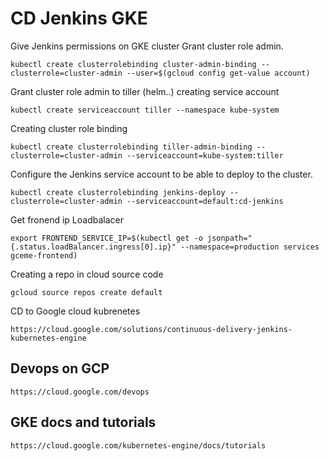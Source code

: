 


# CD Jenkins GKE

Give Jenkins permissions on GKE cluster 
Grant cluster role admin.

    kubectl create clusterrolebinding cluster-admin-binding --clusterrole=cluster-admin --user=$(gcloud config get-value account)

Grant cluster role admin to tiller (helm..) creating service account

    kubectl create serviceaccount tiller --namespace kube-system
Creating cluster role binding

    kubectl create clusterrolebinding tiller-admin-binding --clusterrole=cluster-admin --serviceaccount=kube-system:tiller

Configure the Jenkins service account to be able to deploy to the cluster.


    kubectl create clusterrolebinding jenkins-deploy --clusterrole=cluster-admin --serviceaccount=default:cd-jenkins


Get fronend ip Loadbalacer

    export FRONTEND_SERVICE_IP=$(kubectl get -o jsonpath="{.status.loadBalancer.ingress[0].ip}" --namespace=production services gceme-frontend)


Creating a repo in cloud source code

    gcloud source repos create default


CD to Google cloud kubrenetes

    https://cloud.google.com/solutions/continuous-delivery-jenkins-kubernetes-engine


## **Devops on GCP**

    https://cloud.google.com/devops

## **GKE docs and tutorials**

    https://cloud.google.com/kubernetes-engine/docs/tutorials
